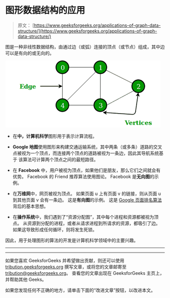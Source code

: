 # 图形数据结构的应用

> 原文： [https://www.geeksforgeeks.org/applications-of-graph-data-structure/](https://www.geeksforgeeks.org/applications-of-graph-data-structure/)

图是一种非线性数据结构，由通过边（或弧）连接的顶点（或节点）组成，其中边可以是有向的或无向的。

![](img/188b73e8769b25bf88ff62af8e5d9699.png)

*   在**中，计算机科学**图形用于表示计算流程。

*   **Google 地图**使用图形来构建交通运输系统，其中两条（或多条）道路的交叉点被视为一个顶点，而连接两个顶点的道路被视为一条边，因此其导航系统基于 该算法可计算两个顶点之间的最短路径。

*   在 **Facebook** 中，用户被视为顶点，如果他们是朋友，那么它们之间就会有优势。 Facebook 的 Friend 推荐算法使用图论。 Facebook 是**无向图**的示例。

*   在**万维网**中，网页被视为顶点。 如果页面 u 上有页面 v 的链接，则从页面 u 到其他页面 v 会有一条边。 这是**有向图**的示例。 这是 [Google 页面排名算法](https://www.geeksforgeeks.org/page-rank-algorithm-implementation/)背后的基本思想。

*   在**操作系统**中，我们遇到了“资源分配图”，其中每个进程和资源都被视为顶点。 从资源到分配的进程，或者从请求进程到所请求的资源，都吸引了边。 如果这导致形成任何循环，则将发生死锁。

因此，用于处理图形的算法的开发是计算机科学领域中的主要兴趣。



* * *

* * *

如果您喜欢 GeeksforGeeks 并希望做出贡献，则还可以使用 [tribution.geeksforgeeks.org](https://contribute.geeksforgeeks.org/) 撰写文章，或将您的文章邮寄至 tribution@geeksforgeeks.org。 查看您的文章出现在 GeeksforGeeks 主页上，并帮助其他 Geeks。

如果您发现任何不正确的地方，请单击下面的“改进文章”按钮，以改进本文。